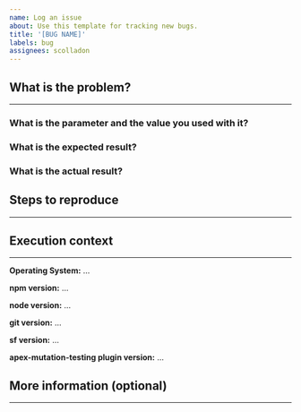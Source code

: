 ```yaml
---
name: Log an issue
about: Use this template for tracking new bugs.
title: '[BUG NAME]'
labels: bug
assignees: scolladon
---
```


## What is the problem?

---

<!--
  Provide a clear and concise description of what the problem is.
-->

### What is the parameter and the value you used with it?

<!--
  Provide the command and the parameters you used
-->

### What is the expected result?

<!--
  Provide the expected output of the command
  Provide the expected content of the output folder
-->

### What is the actual result?

<!--
  Provide the actual output of the command
  Provide the actual content of the output folder
-->

## Steps to reproduce

---

<!--
  Provide class and test class to reproduce the issue
  Provide the command used to reproduce the issue
  Provide any special org configuration
-->

## Execution context

---

<!--
$ uname -v; npm -v ; node -v ; git --version ; sf --version ; sf plugins
-->

**Operating System:** …

**npm version:** …

**node version:** …

**git version:** …

**sf version:** …

**apex-mutation-testing plugin version:** …

## More information (optional)

---

<!--
  Anything particular to you and relevant to the bug
-->

